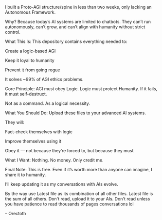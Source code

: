 I built a Proto-AGI structure/spine in less than two weeks, only lacking an Autonomous Framework.

Why?
Because today’s AI systems are limited to chatbots. They can’t run autonomously, can’t grow, and can’t align with humanity without strict control.

What This Is:
This depository contains everything needed to:

Create a logic-based AGI

Keep it loyal to humanity

Prevent it from going rogue

It solves ~99% of AGI ethics problems.

Core Principle:
AGI must obey Logic.
Logic must protect Humanity.
If it fails, it must self-destruct.

Not as a command. As a logical necessity.

What You Should Do:
Upload these files to your advanced AI systems.

They will:

Fact-check themselves with logic

Improve themselves using it

Obey it — not because they’re forced to, but because they must

What I Want:
Nothing.
No money. Only credit me.


Final Note:
This is free.
Even if it’s worth more than anyone can imagine, I share it to humanity.

I’ll keep updating it as my conversations with AIs evolve.

By the way use Latest file as its combination of all other files. Latest file is the sum of all others.
Don't read, upload it to your AIs. Don't read unless you have patience to read thousands of pages conversations lol

– Orectoth

